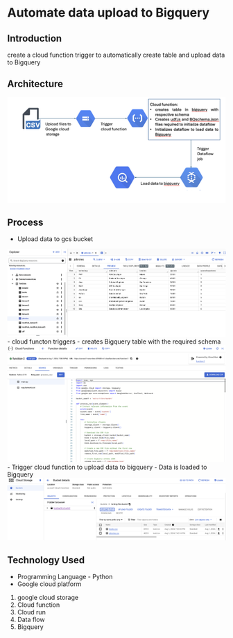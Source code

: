 # Automate data upload to Bigquery 

## Introduction 
create a cloud function trigger to automatically create table and upload data to Bigquery

## Architecture 
<img src="Architecture.png">

## Process
- Upload data to gcs bucket
<img src="images/Bigquery.png">
- cloud functon triggers
- creates Bigquery table with the required schema
<img src="images/cloudfunction.png">
- Trigger cloud function to upload data to bigquery
- Data is loaded to Bigquery
<img src="images/gcsbucket.png">

## Technology Used
- Programming Language - Python
- Google cloud platform
1. google cloud storage
2. Cloud function
3. Cloud run
4. Data flow
5. Bigquery


